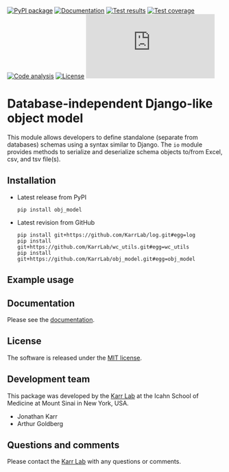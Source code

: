 [![PyPI package](https://img.shields.io/pypi/v/obj_model.svg)](https://pypi.python.org/pypi/obj_model)
[![Documentation](https://readthedocs.org/projects/obj-model/badge/?version=latest)](http://docs.karrlab.org/obj_model)
[![Test results](https://circleci.com/gh/KarrLab/obj_model.svg?style=shield)](https://circleci.com/gh/KarrLab/obj_model)
[![Test coverage](https://coveralls.io/repos/github/KarrLab/obj_model/badge.svg)](https://coveralls.io/github/KarrLab/obj_model)
[![Code analysis](https://api.codeclimate.com/v1/badges/2c4b64abc8bef2ea4e22/maintainability)](https://codeclimate.com/github/KarrLab/obj_model)
[![License](https://img.shields.io/github/license/KarrLab/obj_model.svg)](LICENSE)
![Analytics](https://ga-beacon.appspot.com/UA-86759801-1/obj_model/README.md?pixel)

# Database-independent Django-like object model

This module allows developers to define standalone (separate from databases) schemas using a syntax similar to Django.
The `io` module provides methods to serialize and deserialize schema objects to/from Excel, csv, and tsv file(s).

## Installation
* Latest release from PyPI
  ```
  pip install obj_model
  ```

* Latest revision from GitHub
  ```
  pip install git+https://github.com/KarrLab/log.git#egg=log
  pip install git+https://github.com/KarrLab/wc_utils.git#egg=wc_utils
  pip install git+https://github.com/KarrLab/obj_model.git#egg=obj_model
  ```

## Example usage

## Documentation
Please see the [documentation](http://docs.karrlab.org/obj_model).

## License
The software is released under the [MIT license](LICENSE).

## Development team
This package was developed by the [Karr Lab](http://www.karrlab.org) at the Icahn School of Medicine at Mount Sinai in New York, USA.

* Jonathan Karr
* Arthur Goldberg

## Questions and comments
Please contact the [Karr Lab](http://www.karrlab.org) with any questions or comments.
